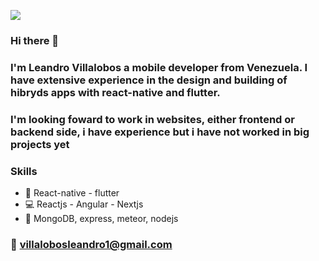 ![](https://media.giphy.com/media/NHvv0Bo3oGq1eTBDd1/giphy.gif)

### Hi there 👋

### I'm Leandro Villalobos a mobile developer from Venezuela. I have extensive experience in the design and building of hibryds apps with react-native and flutter.


### I'm looking foward to work in websites, either frontend or backend side, i have experience but i have not worked in big projects yet

### Skills

- :iphone: React-native - flutter
- :computer: Reactjs - Angular - Nextjs
- :briefcase: MongoDB, express, meteor, nodejs

### :email: villalobosleandro1@gmail.com

<!--
**villalobosleandro/villalobosleandro** is a ✨ _special_ ✨ repository because its `README.md` (this file) appears on your GitHub profile.

Here are some ideas to get you started:

- 🔭 I’m currently working on ...
- 🌱 I’m currently learning ...
- 👯 I’m looking to collaborate on ...
- 🤔 I’m looking for help with ...
- 💬 Ask me about ...
- 📫 How to reach me: ...
- 😄 Pronouns: ...
- ⚡ Fun fact: ...
-->

